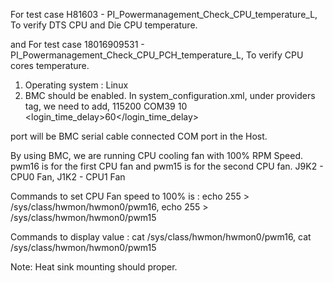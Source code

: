 For test case H81603 - PI_Powermanagement_Check_CPU_temperature_L,
To verify DTS CPU and Die CPU temperature.

and For test case 18016909531 - PI_Powermanagement_Check_CPU_PCH_temperature_L,
To verify CPU cores temperature.

1) Operating system : Linux 
2) BMC should be enabled.
In system_configuration.xml, under providers tag, we need to add,
   <console id="BMC">
        <driver>
            <com>
                <baudrate>115200</baudrate>
                <port>COM39</port>
                <timeout>10</timeout>
            </com>
        </driver>
        <credentials user="root" password="0penBmc1"/>
        <login_time_delay>60</login_time_delay>
    </console> 

port will be BMC serial cable connected COM port in the Host.

By using BMC, we are running CPU cooling fan with 100% RPM Speed.
pwm16 is for the first CPU fan and pwm15 is for the second CPU fan.
J9K2 - CPU0 Fan, J1K2 - CPU1 Fan

Commands to set CPU Fan speed to 100% is : 
echo 255 > /sys/class/hwmon/hwmon0/pwm16, echo 255 > /sys/class/hwmon/hwmon0/pwm15

Commands to display value : 
cat /sys/class/hwmon/hwmon0/pwm16, cat /sys/class/hwmon/hwmon0/pwm15

Note: Heat sink mounting should proper.
